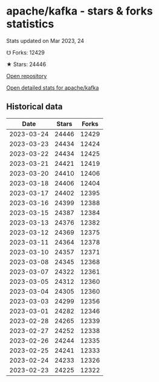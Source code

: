 # apache/kafka - stars & forks statistics

Stats updated on Mar 2023, 24

☋ Forks: 12429

★ Stars: 24446

[Open repository](https://github.com/apache/kafka)

[Open detailed stats for apache/kafka](https://reviewgithub.com/rep/apache/kafka)

## Historical data
| Date | Stars | Forks |
|------|-------|-------|
| 2023-03-24 | 24446 | 12429 | 
| 2023-03-23 | 24434 | 12424 | 
| 2023-03-22 | 24434 | 12425 | 
| 2023-03-21 | 24421 | 12419 | 
| 2023-03-20 | 24410 | 12406 | 
| 2023-03-18 | 24406 | 12404 | 
| 2023-03-17 | 24402 | 12395 | 
| 2023-03-16 | 24399 | 12388 | 
| 2023-03-15 | 24387 | 12384 | 
| 2023-03-13 | 24376 | 12382 | 
| 2023-03-12 | 24369 | 12375 | 
| 2023-03-11 | 24364 | 12378 | 
| 2023-03-10 | 24357 | 12371 | 
| 2023-03-08 | 24345 | 12368 | 
| 2023-03-07 | 24322 | 12361 | 
| 2023-03-05 | 24312 | 12360 | 
| 2023-03-04 | 24305 | 12360 | 
| 2023-03-03 | 24299 | 12356 | 
| 2023-03-01 | 24282 | 12346 | 
| 2023-02-28 | 24265 | 12339 | 
| 2023-02-27 | 24252 | 12338 | 
| 2023-02-26 | 24244 | 12335 | 
| 2023-02-25 | 24241 | 12333 | 
| 2023-02-24 | 24233 | 12326 | 
| 2023-02-23 | 24225 | 12322 | 

